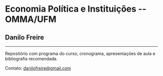 # Economia Política e Instituições -- OMMA/UFM
## Danilo Freire
---------

Repositório com programa do curso, cronograma, apresentações de aula e bibliografia recomendada.

Contato: [danilofreire@gmail.com](mailto:danilofreire@gmail.com)
